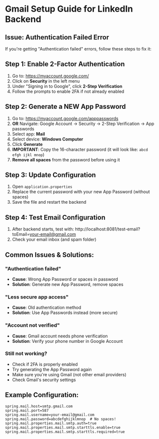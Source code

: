 # Gmail Setup Guide for LinkedIn Backend

## Issue: Authentication Failed Error
If you're getting "Authentication failed" errors, follow these steps to fix it:

## Step 1: Enable 2-Factor Authentication
1. Go to: https://myaccount.google.com/
2. Click on **Security** in the left menu
3. Under "Signing in to Google", click **2-Step Verification**
4. Follow the prompts to enable 2FA if not already enabled

## Step 2: Generate a NEW App Password
1. Go to: https://myaccount.google.com/apppasswords
2. **OR** Navigate: Google Account → Security → 2-Step Verification → App passwords
3. Select app: **Mail**
4. Select device: **Windows Computer**
5. Click **Generate**
6. **IMPORTANT**: Copy the 16-character password (it will look like: `abcd efgh ijkl mnop`)
7. **Remove all spaces** from the password before using it

## Step 3: Update Configuration
1. Open `application.properties`
2. Replace the current password with your new App Password (without spaces)
3. Save the file and restart the backend

## Step 4: Test Email Configuration
1. After backend starts, test with: http://localhost:8081/test-email?toEmail=your-email@gmail.com
2. Check your email inbox (and spam folder)

## Common Issues & Solutions:

### "Authentication failed"
- **Cause**: Wrong App Password or spaces in password
- **Solution**: Generate new App Password, remove spaces

### "Less secure app access"
- **Cause**: Old authentication method
- **Solution**: Use App Passwords instead (more secure)

### "Account not verified"
- **Cause**: Gmail account needs phone verification
- **Solution**: Verify your phone number in Google Account

### Still not working?
- Check if 2FA is properly enabled
- Try generating the App Password again
- Make sure you're using Gmail (not other email providers)
- Check Gmail's security settings

## Example Configuration:
```properties
spring.mail.host=smtp.gmail.com
spring.mail.port=587
spring.mail.username=your-email@gmail.com
spring.mail.password=abcdefghijklmnop  # No spaces!
spring.mail.properties.mail.smtp.auth=true
spring.mail.properties.mail.smtp.starttls.enable=true
spring.mail.properties.mail.smtp.starttls.required=true
```
